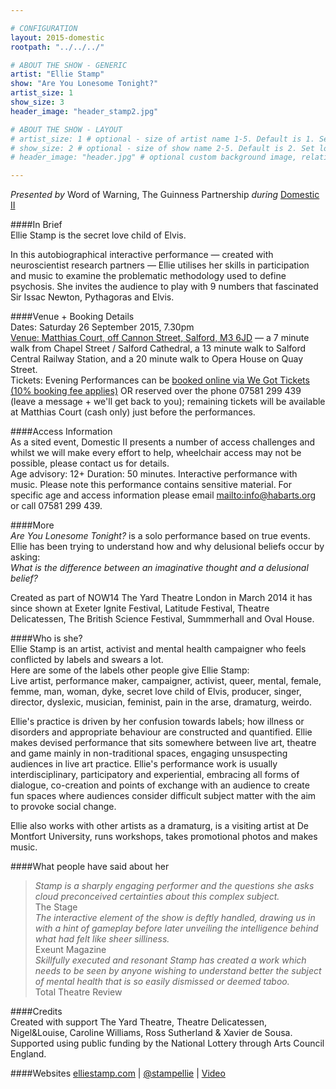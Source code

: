 ```yaml
---

# CONFIGURATION
layout: 2015-domestic
rootpath: "../../../"

# ABOUT THE SHOW - GENERIC
artist: "Ellie Stamp"
show: "Are You Lonesome Tonight?"
artist_size: 1
show_size: 3
header_image: "header_stamp2.jpg" 

# ABOUT THE SHOW - LAYOUT
# artist_size: 1 # optional - size of artist name 1-5. Default is 1. Set longer names to lower values
# show_size: 2 # optional - size of show name 2-5. Default is 2. Set longer names to lower values
# header_image: "header.jpg" # optional custom background image, relative to current page

---
```

*Presented by* Word of Warning, The Guinness Partnership *during* [Domestic II](/current/2015-domestic)          
         
####In Brief                      
Ellie Stamp is the secret love child of Elvis.    

In this autobiographical interactive performance — created with neuroscientist research partners — Ellie utilises her skills in participation and music to examine the problematic methodology used to define psychosis. She invites the audience to play with 9 numbers that fascinated Sir Issac Newton, Pythagoras and Elvis.        
        
####Venue + Booking Details        
Dates: Saturday 26 September 2015, 7.30pm        
[Venue: Matthias Court, off Cannon Street, Salford, M3 6JD](http://bit.ly/domesticTWO) — a 7 minute walk from Chapel Street / Salford Cathedral, a 13 minute walk to Salford Central Railway Station, and a 20 minute walk to Opera House on Quay Street.            
Tickets: Evening Performances can be [booked online via We Got Tickets (10% booking fee applies)](http://www.wegottickets.com/wordofwarning) OR reserved over the phone 07581 299 439 (leave a message + we'll get back to you); remaining tickets will be available at Matthias Court (cash only) just before the performances.        
        
####Access Information      
As a sited event, Domestic II presents a number of access challenges and whilst we will make every effort to help, wheelchair access may not be possible, please contact us for details.        
Age advisory: 12+ Duration: 50 minutes. Interactive performance with music. Please note this performance contains sensitive material. For specific age and access information please email <mailto:info@habarts.org> or call 07581 299 439.        
         
####More   
*Are You Lonesome Tonight?* is a solo performance based on true events. Ellie has been trying to understand how and why delusional beliefs occur by asking:    
*What is the difference between an imaginative thought and a delusional belief?*    

Created as part of NOW14 The Yard Theatre London in March 2014 it has since shown at Exeter Ignite Festival, Latitude Festival, Theatre Delicatessen, The British Science Festival, Summmerhall and Oval House.    
 
####Who is she?    
Ellie Stamp is an artist, activist and mental health campaigner who feels conflicted by labels and swears a lot.    
Here are some of the labels other people give Ellie Stamp:    
Live artist, performance maker, campaigner, activist, queer, mental, female, femme, man, woman, dyke, secret love child of Elvis, producer, singer, director, dyslexic, musician, feminist, pain in the arse, dramaturg, weirdo.   

Ellie's practice is driven by her confusion towards labels; how illness or disorders and appropriate behaviour are constructed and quantified.
Ellie makes devised performance that sits somewhere between live art, theatre and game mainly in non-traditional spaces, engaging unsuspecting audiences in live art practice. Ellie's performance work is usually interdisciplinary, participatory and experiential, embracing all forms of dialogue, co-creation and points of exchange with an audience to create fun spaces where audiences consider difficult subject matter with the aim to provoke social change.   

Ellie also works with other artists as a dramaturg, is a visiting artist at De Montfort University, runs workshops, takes promotional photos and makes music.   
   
####What people have said about her                                                
>*Stamp is a sharply engaging performer and the questions she asks cloud preconceived certainties about this complex subject.*<br>The Stage    
>*The interactive element of the show is deftly handled, drawing us in with a hint of gameplay before later unveiling the intelligence behind what had felt like sheer silliness.*<br>Exeunt Magazine    
>*Skillfully executed and resonant Stamp has created a work which needs to be seen by anyone wishing to understand better the subject of mental health that is so easily dismissed or deemed taboo.*<br>Total Theatre Review    
              
####Credits         
Created with support The Yard Theatre, Theatre Delicatessen, Nigel&Louise, Caroline Williams, Ross Sutherland & Xavier de Sousa. Supported using public funding by the National Lottery through Arts Council England.   

####Websites
[elliestamp.com](http://www.elliestamp.com) | [@stampellie](http://twitter.com/stampellie) | [Video](https://vimeo.com/89635894)

